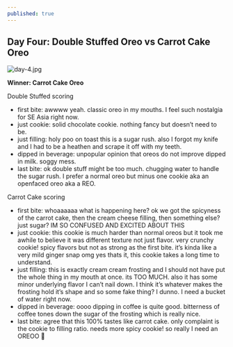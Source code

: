 ```yaml
---
published: true
---
```

## Day Four: Double Stuffed Oreo vs Carrot Cake Oreo

![day-4.jpg]({{site.baseurl}}/media/day-4.jpg)

**Winner: Carrot Cake Oreo**

Double Stuffed scoring
- first bite: awwww yeah. classic oreo in my mouths. I feel such nostalgia for SE Asia right now.
- just cookie: solid chocolate cookie. nothing fancy but doesn’t need to be.
- just filling: holy poo on toast this is a sugar rush. also I forgot my knife and I had to be a heathen and scrape it off with my teeth.
- dipped in beverage: unpopular opinion that oreos do not improve dipped in milk. soggy mess.
- last bite: ok double stuff might be too much. chugging water to handle the sugar rush. I prefer a normal oreo but minus one cookie aka an openfaced oreo aka a REO.

Carrot Cake scoring
- first bite: whoaaaaaa what is happening here? ok we got the spicyness of the carrot cake, then the cream cheese filling, then something else? just sugar? IM SO CONFUSED AND EXCITED ABOUT THIS
- just cookie: this cookie is much harder than normal oreos but it took me awhile to believe it was different texture not just flavor. very crunchy cookie! spicy flavors but not as strong as the first bite. it’s kinda like a very mild ginger snap omg yes thats it, this cookie takes a long time to understand.
- just filling: this is exactly cream cream frosting and I should not have put the whole thing in my mouth at once. its TOO MUCH. also it has some minor underlying flavor I can’t nail down. I think it’s whatever makes the frosting hold it’s shape and so some fake thing? I dunno. I need a bucket of water right now.
- dipped in beverage: oooo dipping in coffee is quite good. bitterness of coffee tones down the sugar of the frosting which is really nice.
- last bite: agree that this 100% tastes like carrot cake. only complaint is the cookie to filling ratio. needs more spicy cookie! so really I need an OREOO :slightly_smiling_face:
